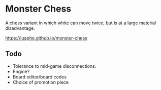 # Monster Chess

A chess variant in which white can move twice, but is at a large material disadvantage.

https://iuaphe.github.io/monster-chess

## Todo

- Tolerance to mid-game disconnections.
- Engine?
- Board editor/board codes
- Choice of promotion piece
